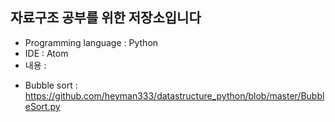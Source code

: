 자료구조 공부를 위한 저장소입니다
----
* Programming language : Python  
* IDE : Atom
* 내용 :
 - Bubble sort : https://github.com/heyman333/datastructure_python/blob/master/BubbleSort.py
